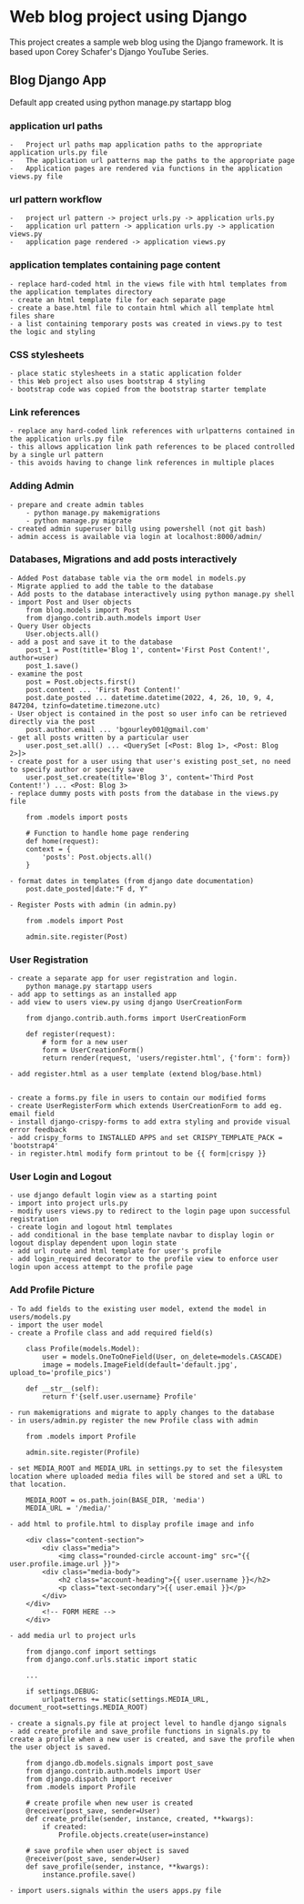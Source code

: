 # Web blog project using Django

This project creates a sample web blog using the Django framework.
It is based upon Corey Schafer's Django YouTube Series.

## Blog Django App
Default app created using python manage.py startapp blog

### application url paths
 	- 	Project url paths map application paths to the appropriate application urls.py file
 	-	The application url patterns map the paths to the appropriate page
	-	Application pages are rendered via functions in the application views.py file

### url pattern workflow
	-	project url pattern -> project urls.py -> application urls.py
	-	application url pattern -> application urls.py -> application views.py
	-	application page rendered -> application views.py

### application templates containing page content
	- replace hard-coded html in the views file with html templates from the application templates directory
	- create an html template file for each separate page
	- create a base.html file to contain html which all template html files share
	- a list containing temporary posts was created in views.py to test the logic and styling

### CSS stylesheets
	- place static stylesheets in a static application folder
	- this Web project also uses bootstrap 4 styling
	- bootstrap code was copied from the bootstrap starter template

### Link references
	- replace any hard-coded link references with urlpatterns contained in the application urls.py file
	- this allows application link path references to be placed controlled by a single url pattern
	- this avoids having to change link references in multiple places

### Adding Admin
	- prepare and create admin tables
		- python manage.py makemigrations
		- python manage.py migrate
	- created admin superuser billg using powershell (not git bash)
	- admin access is available via login at localhost:8000/admin/

### Databases, Migrations and add posts interactively
	- Added Post database table via the orm model in models.py
	- Migrate applied to add the table to the database
	- Add posts to the database interactively using python manage.py shell
	- import Post and User objects
		from blog.models import Post
		from django.contrib.auth.models import User
	- Query User objects
		User.objects.all()
	- add a post and save it to the database
		post_1 = Post(title='Blog 1', content='First Post Content!', author=user)
		post_1.save()
	- examine the post
		post = Post.objects.first()
		post.content ... 'First Post Content!'
		post.date_posted ... datetime.datetime(2022, 4, 26, 10, 9, 4, 847204, tzinfo=datetime.timezone.utc)
	- User object is contained in the post so user info can be retrieved directly via the post
		post.author.email ... 'bgourley001@gmail.com'
	- get all posts written by a particular user
		user.post_set.all() ... <QuerySet [<Post: Blog 1>, <Post: Blog 2>]>
	- create post for a user using that user's existing post_set, no need to specify author or specify save
		user.post_set.create(title='Blog 3', content='Third Post Content!') ... <Post: Blog 3>
	- replace dummy posts with posts from the database in the views.py file

		from .models import posts

		# Function to handle home page rendering
		def home(request):
		context = {
			'posts': Post.objects.all()
		}

	- format dates in templates (from django date documentation)
		post.date_posted|date:"F d, Y"

	- Register Posts with admin (in admin.py)

		from .models import Post

		admin.site.register(Post)

### User Registration
	- create a separate app for user registration and login.
		python manage.py startapp users
	- add app to settings as an installed app
	- add view to users view.py using django UserCreationForm

		from django.contrib.auth.forms import UserCreationForm

		def register(request):
			# form for a new user
			form = UserCreationForm()
			return render(request, 'users/register.html', {'form': form})

	- add register.html as a user template (extend blog/base.html)


	- create a forms.py file in users to contain our modified forms
	- create UserRegisterForm which extends UserCreationForm to add eg. email field
	- install django-crispy-forms to add extra styling and provide visual error feedback
	- add crispy_forms to INSTALLED APPS and set CRISPY_TEMPLATE_PACK = 'bootstrap4'
	- in register.html modify form printout to be {{ form|crispy }}

### User Login and Logout
	- use django default login view as a starting point
	- import into project urls.py
	- modify users views.py to redirect to the login page upon successful registration
	- create login and logout html templates
	- add conditional in the base template navbar to display login or logout display dependent upon login state	
	- add url route and html template for user's profile
	- add login_required decorator to the profile view to enforce user login upon access attempt to the profile page

### Add Profile Picture
	- To add fields to the existing user model, extend the model in users/models.py
	- import the user model
	- create a Profile class and add required field(s)

		class Profile(models.Model):
			user = models.OneToOneField(User, on_delete=models.CASCADE)
			image = models.ImageField(default='default.jpg', upload_to='profile_pics')

		def __str__(self):
			return f'{self.user.username} Profile'

	- run makemigrations and migrate to apply changes to the database
	- in users/admin.py register the new Profile class with admin

		from .models import Profile

		admin.site.register(Profile)

	- set MEDIA_ROOT and MEDIA_URL in settings.py to set the filesystem location where uploaded media files will be stored and set a URL to that location.

		MEDIA_ROOT = os.path.join(BASE_DIR, 'media')
		MEDIA_URL = '/media/'

	- add html to profile.html to display profile image and info

		<div class="content-section">
      		<div class="media">
        		<img class="rounded-circle account-img" src="{{ user.profile.image.url }}">
        	<div class="media-body">
          		<h2 class="account-heading">{{ user.username }}</h2>
          		<p class="text-secondary">{{ user.email }}</p>
        	</div>
      	</div>
      		<!-- FORM HERE -->
    	</div>

    - add media url to project urls

    	from django.conf import settings
		from django.conf.urls.static import static

		...

		if settings.DEBUG:
    		urlpatterns += static(settings.MEDIA_URL, document_root=settings.MEDIA_ROOT)

    - create a signals.py file at project level to handle django signals
    - add create_profile and save_profile functions in signals.py to create a profile when a new user is created, and save the profile when the user object is saved.

    	from django.db.models.signals import post_save
		from django.contrib.auth.models import User
		from django.dispatch import receiver
		from .models import Profile

		# create profile when new user is created
		@receiver(post_save, sender=User)
		def create_profile(sender, instance, created, **kwargs):
			if created:
				Profile.objects.create(user=instance)

		# save profile when user object is saved
		@receiver(post_save, sender=User)
		def save_profile(sender, instance, **kwargs):
			instance.profile.save()

	- import users.signals within the users apps.py file

	








	






